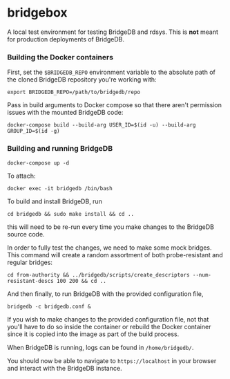 # bridgebox

A local test environment for testing BridgeDB and rdsys. This is **not** meant for production deployments of BridgeDB.

### Building the Docker containers

First, set the `$BRIDGEDB_REPO` environment variable to the absolute path of the cloned BridgeDB repository you're working with:
```
export BRIDGEDB_REPO=/path/to/bridgedb/repo
```

Pass in build arguments to Docker compose so that there aren't permission issues with the mounted BridgeDB code:
```
docker-compose build --build-arg USER_ID=$(id -u) --build-arg GROUP_ID=$(id -g)
```
### Building and running BridgeDB

```
docker-compose up -d
```

To attach:
```
docker exec -it bridgedb /bin/bash
```

To build and install BridgeDB, run
```
cd bridgedb && sudo make install && cd ..
```
this will need to be re-run every time you make changes to the BridgeDB source code.

In order to fully test the changes, we need to make some mock bridges. This command will create a random assortment of both probe-resistant and regular bridges:
```
cd from-authority && ../bridgedb/scripts/create_descriptors --num-resistant-descs 100 200 && cd ..
```

And then finally, to run BridgeDB with the provided configuration file, 
```
bridgedb -c bridgedb.conf &
```

If you wish to make changes to the provided configuration file, not that you'll have to do so inside the container or rebuild the Docker container since it is copied into the image as part of the build process.

When BridgeDB is running, logs can be found in `/home/bridgedb/`.

You should now be able to navigate to `https://localhost` in your browser and interact with the BridgeDB instance.
